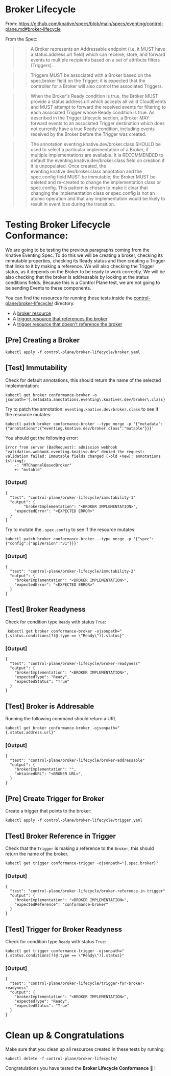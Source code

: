# Broker Lifecycle 

From: https://github.com/knative/specs/blob/main/specs/eventing/control-plane.md#broker-lifecycle


From the Spec: 

>> A Broker represents an Addressable endpoint (i.e. it MUST have a status.address.url field) which can receive, store, and forward events to multiple recipients based on a set of attribute filters (Triggers). 

>> Triggers MUST be associated with a Broker based on the spec.broker field on the Trigger; it is expected that the controller for a Broker will also control the associated Triggers. 

>> When the Broker's Ready condition is true, the Broker MUST provide a status.address.url which accepts all valid CloudEvents and MUST attempt to forward the received events for filtering to each associated Trigger whose Ready condition is true. As described in the Trigger Lifecycle section, a Broker MAY forward events to an associated Trigger destination which does not currently have a true Ready condition, including events received by the Broker before the Trigger was created.

>> The annotation eventing.knative.dev/broker.class SHOULD be used to select a particular implementation of a Broker, if multiple implementations are available. It is RECOMMENDED to default the eventing.knative.dev/broker.class field on creation if it is unpopulated. Once created, the eventing.knative.dev/broker.class annotation and the spec.config field MUST be immutable; the Broker MUST be deleted and re-created to change the implementation class or spec.config. This pattern is chosen to make it clear that changing the implementation class or spec.config is not an atomic operation and that any implementation would be likely to result in event loss during the transition.



# Testing Broker Lifecycle Conformance: 

We are going to be testing the previous paragraphs coming from the Knative Eventing Spec. To do this we will be creating a broker, checking its immutable properties, checking its Ready status and then creating a Trigger that links to it by making a reference. We will also checking the Trigger status, as it depends on the Broker to be ready to work correctly. We will be also checking that the broker is addressable by looking at the status conditions fields. Because this is a Control Plane test, we are not going to be sending Events to these components. 

You can find the resources for running these tests inside the [control-plane/broker-lifecycle/](specs/eventing/test-plan/control-plane/broker-lifecycle/) directory. 
- A [broker resource](specs/eventing/test-plan/control-plane/broker-lifecycle/broker.yaml)
- A [trigger resource that references the broker](specs/eventing/test-plan/control-plane/broker-lifecycle/trigger.yaml)
- A [trigger resource that doesn't reference the broker](specs/eventing/test-plan/control-plane/broker-lifecycle/trigger-no-broker.yaml)


## [Pre] Creating a Broker 

```
kubectl apply -f control-plane/broker-lifecycle/broker.yaml
```


## [Test] Immutability

Check for default annotations, this should return the name of the selected implementation: 

```
kubectl get broker conformance-broker -o jsonpath='{.metadata.annotations.eventing\.knative\.dev/broker\.class}'
```

Try to patch the annotation: `eventing.knative.dev/broker.class` to see if the resource mutates: 

```
kubectl patch broker conformance-broker --type merge -p '{"metadata":{"annotations":{"eventing.knative.dev/broker.class":"mutable"}}}'
```

You should get the following error: 
```
Error from server (BadRequest): admission webhook "validation.webhook.eventing.knative.dev" denied the request: validation failed: Immutable fields changed (-old +new): annotations
{string}:
	-: "MTChannelBasedBroker"
	+: "mutable"
```

### [Output]

```
{
  "test": "control-plane/broker-lifecycle/immutability-1"
  "output": {
    	"brokerImplementation": "<BROKER IMPLEMENTATION>",
	"expectedError": "<EXPECTED ERROR>"
  }
}
```

Try to mutate the `.spec.config` to see if the resource mutates: 

```
kubectl patch broker conformance-broker --type merge -p '{"spec":{"config":{"apiVersion":"v1"}}}'
```


### [Output]

```
{
  "test": "control-plane/broker-lifecycle/immutability-2"
  "output": {
  	"brokerImplementation": "<BROKER IMPLEMENTATION>",
	"expectedError": "<EXPECTED ERROR>"
  }
}
```


## [Test] Broker Readyness 

Check for condition type `Ready` with status `True`: 

```
 kubectl get broker conformance-broker -ojsonpath="{.status.conditions[?(@.type == \"Ready\")].status}"
```

### [Output]

```
{
  "test": "control-plane/broker-lifecycle/broker-readyness"
  "output": {
  	"brokerImplementation": "<BROKER IMPLEMENTATION>",
	"expectedType": "Ready",
	"expectedStatus": "True"
  }
}
```

## [Test] Broker is Addresable

Running the following command should return a URL

```
kubectl get broker conformance-broker -ojsonpath="{.status.address.url}"
```

### [Output]

```
{
  "test": "control-plane/broker-lifecycle/broker-addressable"
  "output": {
  	"brokerImplementation": "",
	"obtainedURL": "<BROKER URL>",
  }
}
```

## [Pre] Create Trigger for Broker

Create a trigger that points to the broker:

```
kubectl apply -f control-plane/broker-lifecycle/trigger.yaml
```

## [Test] Broker Reference in Trigger

Check that the `Trigger` is making a reference to the `Broker`, this should return the name of the broker.

```
kubectl get trigger conformance-trigger -ojsonpath="{.spec.broker}"
```

### [Output]

```
{
  "test": "control-plane/broker-lifecycle/broker-reference-in-trigger"
  "output": {
  	"brokerImplementation": "<BROKER IMPLEMENTATION>",
	"expectedReference": "conformance-broker"
  }
}
```

## [Test] Trigger for Broker Readyness

Check for condition type `Ready` with status `True`: 

```
kubectl get trigger conformance-trigger -ojsonpath="{.status.conditions[?(@.type == \"Ready\")].status}"
```

### [Output]

```
{
  "test": "control-plane/broker-lifecycle/trigger-for-broker-readyness"
  "output": {
  	"brokerImplementation": "<BROKER IMPLEMENTATION>",
	"expectedType": "Ready",
	"expectedStatus": "True"
  }
}
```

# Clean up & Congratulations

Make sure that you clean up all resources created in these tests by running: 

```
kubectl delete -f control-plane/broker-lifecycle/
```


Congratulations you have tested the **Broker Lifecycle Conformance** :metal: !
